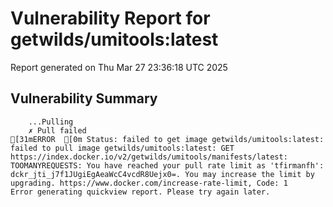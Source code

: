 # Vulnerability Report for getwilds/umitools:latest

Report generated on Thu Mar 27 23:36:18 UTC 2025

## Vulnerability Summary

```
    ...Pulling
    ✗ Pull failed
[31mERROR  [0m Status: failed to get image getwilds/umitools:latest: failed to pull image getwilds/umitools:latest: GET https://index.docker.io/v2/getwilds/umitools/manifests/latest: TOOMANYREQUESTS: You have reached your pull rate limit as 'tfirmanfh': dckr_jti_j7f1JUgiEgAeaWcC4vcdR8Uejx0=. You may increase the limit by upgrading. https://www.docker.com/increase-rate-limit, Code: 1 
Error generating quickview report. Please try again later.
```

